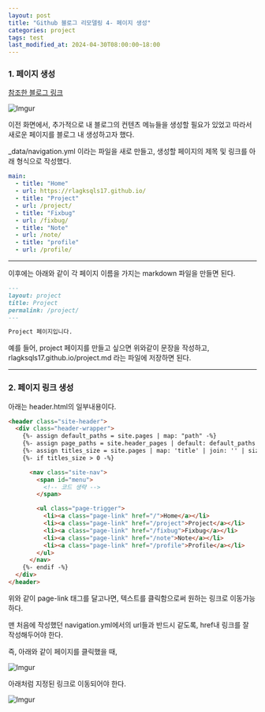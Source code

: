 ```yaml
---
layout: post
title: "Github 블로그 리모델링 4- 페이지 생성"
categories: project
tags: test
last_modified_at: 2024-04-30T08:00:00~18:00
---
```



### 1. 페이지 생성  

[참조한 블로그 링크](https://devinlife.com/howto%20github%20pages/category-tag/)  

![Imgur](https://imgur.com/AE9JBnx.jpg)    

이전 화면에서, 추가적으로 내 블로그의 컨텐츠 메뉴들을 생성할 필요가 있었고 따라서 새로운 페이지를 블로그 내 생성하고자 했다.  


_data/navigation.yml 이라는 파일을 새로 만들고, 생성할 페이지의 제목 및 링크를 아래 형식으로 작성했다.  

```yml
main:
  - title: "Home"
  - url: https://rlagksqls17.github.io/
  - title: "Project"
  - url: /project/
  - title: "Fixbug"
  - url: /fixbug/
  - title: "Note"
  - url: /note/
  - title: "profile"
  - url: /profile/
```  

---

이후에는 아래와 같이 각 페이지 이름을 가지는 markdown 파일을 만들면 된다.  

```markdown
---
layout: project
title: Project
permalink: /project/
---

Project 페이지입니다.
```  

예를 들어, project 페이지를 만들고 싶으면 위와같이 문장을 작성하고, rlagksqls17.github.io/project.md 라는 파일에 저장하면 된다.  

---  

### 2. 페이지 링크 생성  

아래는 header.html의 일부내용이다. 

```html
<header class="site-header">
  <div class="header-wrapper">
    {%- assign default_paths = site.pages | map: "path" -%}
    {%- assign page_paths = site.header_pages | default: default_paths -%}
    {%- assign titles_size = site.pages | map: 'title' | join: '' | size -%}
    {%- if titles_size > 0 -%}

      <nav class="site-nav">
        <span id="menu">
          <!-- 코드 생략 -->
        </span>

        <ul class="page-trigger">
          <li><a class="page-link" href="/">Home</a></li>
          <li><a class="page-link" href="/project">Project</a></li>
          <li><a class="page-link" href="/fixbug">Fixbug</a></li>
          <li><a class="page-link" href="/note">Note</a></li>
          <li><a class="page-link" href="/profile">Profile</a></li>
        </ul>
      </nav>
    {%- endif -%}
  </div>
</header>
```  

위와 같이 page-link 태그를 달고나면, 텍스트를 클릭함으로써 원하는 링크로 이동가능하다.  

맨 처음에 작성했던 navigation.yml에서의 url들과 반드시 같도록, href내 링크를 잘 작성해두어야 한다.  

즉, 아래와 같이 페이지를 클릭했을 때,  

![Imgur](https://imgur.com/pY316ew.jpg)  

아래처럼 지정된 링크로 이동되어야 한다.  

![Imgur](https://imgur.com/GqMAyzT.jpg)  

